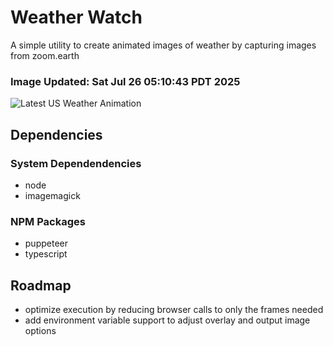 # Weather Watch

A simple utility to create animated images of weather by capturing images from zoom.earth

### Image Updated: Sat Jul 26 05:10:43 PDT 2025

![Latest US Weather Animation](animations/2025-07-26.webp)

## Dependencies
### System Dependendencies
* node
* imagemagick
### NPM Packages
* puppeteer
* typescript

## Roadmap
* optimize execution by reducing browser calls to only the frames needed
* add environment variable support to adjust overlay and output image options
